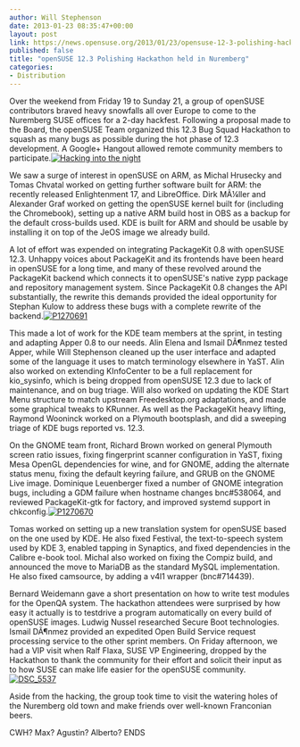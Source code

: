 ```yaml
---
author: Will Stephenson
date: 2013-01-23 08:35:47+00:00
layout: post
link: https://news.opensuse.org/2013/01/23/opensuse-12-3-polishing-hackathon-held-in-nuremberg/
published: false
title: "openSUSE 12.3 Polishing Hackathon held in Nuremberg"
categories:
- Distribution
---
```

Over the weekend from Friday 19 to Sunday 21, a group of openSUSE contributors braved heavy snowfalls all over Europe to come to the Nuremberg SUSE offices for a 2-day hackfest. Following a proposal made to the Board, the openSUSE Team organized this 12.3 Bug Squad Hackathon to squash as many bugs as possible during the hot phase of 12.3 development. A Google+ Hangout allowed remote community members to participate.[![Hacking into the night](//news.opensuse.org/wp-content/uploads/2013/01/P1270681-300x225.jpg)](//news.opensuse.org/?attachment_id=15060)

We saw a surge of interest in openSUSE on ARM, as Michal Hrusecky and Tomas Chvatal worked on getting further software built for ARM: the recently released Enlightenment 17, and LibreOffice. Dirk MÃ¼ller and Alexander Graf worked on getting the openSUSE kernel built for (including the Chromebook), setting up a native ARM build host in OBS as a backup for the default cross-builds used. KDE is built for ARM and should be usable by installing it on top of the JeOS image we already build.

A lot of effort was expended on integrating PackageKit 0.8 with openSUSE 12.3. Unhappy voices about PackageKit and its frontends have been heard in openSUSE for a long time, and many of these revolved around the PackageKit backend which connects it to openSUSE's native zypp package and repository management system. Since PackageKit 0.8 changes the API substantially, the rewrite this demands provided the ideal opportunity for Stephan Kulow to address these bugs with a complete rewrite of the backend.[![P1270691](//news.opensuse.org/wp-content/uploads/2013/01/P1270691-225x300.jpg)](//news.opensuse.org/?attachment_id=15062)

This made a lot of work for the KDE team members at the sprint, in testing and adapting Apper 0.8 to our needs. Alin Elena and Ismail DÃ¶nmez tested Apper, while Will Stephenson cleaned up the user interface and adapted some of the language it uses to match terminology elsewhere in YaST. Alin also worked on extending KInfoCenter to be a full replacement for kio_sysinfo, which is being dropped from openSUSE 12.3 due to lack of maintenance, and on bug triage. Will also worked on updating the KDE Start Menu structure to match upstream Freedesktop.org adaptations, and made some graphical tweaks to KRunner. As well as the PackageKit heavy lifting, Raymond Wooninck worked on a Plymouth bootsplash, and did a sweeping triage of KDE bugs reported vs. 12.3.

On the GNOME team front, Richard Brown worked on general Plymouth screen ratio issues, fixing fingerprint scanner configuration in YaST, fixing Mesa OpenGL dependencies for wine, and for GNOME, adding the alternate status menu, fixing the default keyring failure, and GRUB on the GNOME Live image. Dominique Leuenberger fixed a number of GNOME integration bugs, including a GDM failure when hostname changes bnc#538064, and reviewed PackageKit-gtk for factory, and improved systemd support in chkconfig.[![P1270670](//news.opensuse.org/wp-content/uploads/2013/01/P1270670-225x300.jpg)](//news.opensuse.org/?attachment_id=15061)

Tomas worked on setting up a new translation system for openSUSE based on the one used by KDE. He also fixed Festival, the text-to-speech system used by KDE 3, enabled tapping in Synaptics, and fixed dependencies in the Calibre e-book tool.
Michal also worked on fixing the Compiz build, and announced the move to MariaDB as the standard MySQL implementation. He also fixed camsource, by adding a v4l1 wrapper (bnc#714439).

Bernard Weidemann gave a short presentation on how to write test modules for the OpenQA system. The hackathon attendees were surprised by how easy it actually is to testdrive a program automatically on every build of openSUSE images. Ludwig Nussel researched Secure Boot technologies. Ismail DÃ¶nmez provided an expedited Open Build Service request processing service to the other sprint members.
On Friday afternoon, we had a VIP visit when Ralf Flaxa, SUSE VP Engineering, dropped by the Hackathon to thank the community for their effort and solicit their input as to how SUSE can make life easier for the openSUSE community.[![DSC_5537](//news.opensuse.org/wp-content/uploads/2013/01/DSC_5537-300x198.jpg)](//news.opensuse.org/?attachment_id=15059)

Aside from the hacking, the group took time to visit the watering holes of the Nuremberg old town and make friends over well-known Franconian beers.

CWH? Max? Agustin? Alberto?
ENDS		
